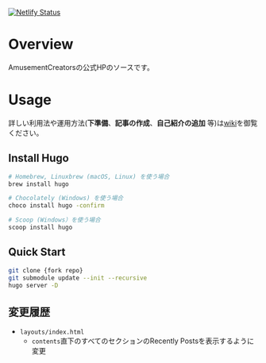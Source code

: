 [![Netlify Status](https://api.netlify.com/api/v1/badges/476617df-8e54-446f-8e90-47c78bede10c/deploy-status)](https://app.netlify.com/sites/hungry-albattani-56f646/deploys)
# Overview
AmusementCreatorsの公式HPのソースです。

# Usage
詳しい利用法や運用方法(**下準備**、**記事の作成**、**自己紹介の追加** 等)は[wiki](https://github.com/AmusementCreators/WebSite/wiki)を御覧ください。

## Install Hugo
```bash
# Homebrew, Linuxbrew (macOS, Linux) を使う場合
brew install hugo

# Chocolately (Windows) を使う場合
choco install hugo -confirm 

# Scoop (Windows）を使う場合
scoop install hugo
```

## Quick Start

```bash
git clone {fork repo}
git submodule update --init --recursive
hugo server -D
```

## 変更履歴
- `layouts/index.html`
   - `contents`直下のすべてのセクションのRecently Postsを表示するように変更
